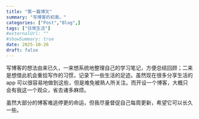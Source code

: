 ```yaml
---
title: "第一篇博文"
summary: "写博客的初衷。"
categories: ["Post","Blog",]
tags: ["日常生活"]
#externalUrl: ""
#showSummary: true
date: 2025-10-26
draft: false
---
```


写博客的想法由来已久，一来想系统地整理自己的学习笔记，方便总结回顾；二来是想借此机会重拾写作的习惯，记录下一些生活的足迹。虽然现在很多分享生活的 app 可以很容易地做到这些，但是难免被熟人所关注。而开设一个博客，大概只会有我这一个观众，省去诸多麻烦。

虽然大部分的博客难逃停更的命运，但我尽量督促自己每周更新，希望它可以长久一些。


